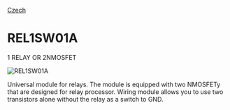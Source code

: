 
[Czech](./README.cs.md)
<!--- module --->
# REL1SW01A
<!--- Emodule --->

<!--- subtitle --->1 RELAY OR 2NMOSFET<!--- Esubtitle --->

![REL1SW01A](/doc/img/REL1SW01A_top_big.jpg)

<!--- description --->Universal module for relays. The module is equipped with two NMOSFETy that are designed for relay processor. Wiring module allows you to use two transistors alone without the relay as a switch to GND.<!--- Edescription --->
            